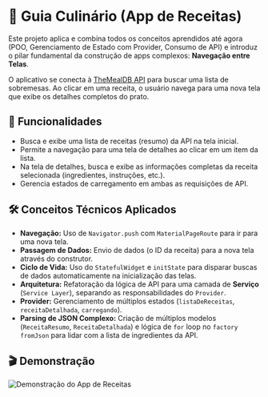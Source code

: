 # 🍳 Guia Culinário (App de Receitas)

Este projeto aplica e combina todos os conceitos aprendidos até agora (POO, Gerenciamento de Estado com Provider, Consumo de API) e introduz o pilar fundamental da construção de apps complexos: **Navegação entre Telas**.

O aplicativo se conecta à [TheMealDB API](https://www.themealdb.com/api.php) para buscar uma lista de sobremesas. Ao clicar em uma receita, o usuário navega para uma nova tela que exibe os detalhes completos do prato.

## 🎯 Funcionalidades

-   Busca e exibe uma lista de receitas (resumo) da API na tela inicial.
-   Permite a navegação para uma tela de detalhes ao clicar em um item da lista.
-   Na tela de detalhes, busca e exibe as informações completas da receita selecionada (ingredientes, instruções, etc.).
-   Gerencia estados de carregamento em ambas as requisições de API.

## 🛠️ Conceitos Técnicos Aplicados

-   **Navegação:** Uso de `Navigator.push` com `MaterialPageRoute` para ir para uma nova tela.
-   **Passagem de Dados:** Envio de dados (o ID da receita) para a nova tela através do construtor.
-   **Ciclo de Vida:** Uso do `StatefulWidget` e `initState` para disparar buscas de dados automaticamente na inicialização das telas.
-   **Arquitetura:** Refatoração da lógica de API para uma camada de **Serviço** (`Service Layer`), separando as responsabilidades do `Provider`.
-   **Provider:** Gerenciamento de múltiplos estados (`listaDeReceitas`, `receitaDetalhada`, `carregando`).
-   **Parsing de JSON Complexo:** Criação de múltiplos modelos (`ReceitaResumo`, `ReceitaDetalhada`) e lógica de `for` loop no `factory fromJson` para lidar com a lista de ingredientes da API.

## 🎬 Demonstração

![Demonstração do App de Receitas](./assets/receitas_demo.gif)